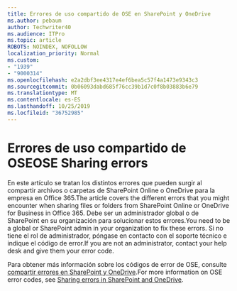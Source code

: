 ```yaml
---
title: Errores de uso compartido de OSE en SharePoint y OneDrive
ms.author: pebaum
author: Techwriter40
ms.audience: ITPro
ms.topic: article
ROBOTS: NOINDEX, NOFOLLOW
localization_priority: Normal
ms.custom:
- "1939"
- "9000314"
ms.openlocfilehash: e2a2dbf3ee4317e4ef6bea5c57f4a1473e9343c3
ms.sourcegitcommit: 0b06093dabd685f76cc39b1d7c0f8b03883b6e79
ms.translationtype: MT
ms.contentlocale: es-ES
ms.lasthandoff: 10/25/2019
ms.locfileid: "36752985"
---
```

# <a name="ose-sharing-errors"></a><span data-ttu-id="f57f6-102">Errores de uso compartido de OSE</span><span class="sxs-lookup"><span data-stu-id="f57f6-102">OSE Sharing errors</span></span>

<span data-ttu-id="f57f6-103">En este artículo se tratan los distintos errores que pueden surgir al compartir archivos o carpetas de SharePoint Online o OneDrive para la empresa en Office 365.</span><span class="sxs-lookup"><span data-stu-id="f57f6-103">The article covers the different errors that you might encounter when sharing files or folders from SharePoint Online or OneDrive for Business in Office 365.</span></span> <span data-ttu-id="f57f6-104">Debe ser un administrador global o de SharePoint en su organización para solucionar estos errores.</span><span class="sxs-lookup"><span data-stu-id="f57f6-104">You need to be a global or SharePoint admin in your organization to fix these errors.</span></span> <span data-ttu-id="f57f6-105">Si no tiene el rol de administrador, póngase en contacto con el soporte técnico e indique el código de error.</span><span class="sxs-lookup"><span data-stu-id="f57f6-105">If you are not an administrator, contact your help desk and give them your error code.</span></span>

<span data-ttu-id="f57f6-106">Para obtener más información sobre los códigos de error de OSE, consulte [compartir errores en SharePoint y OneDrive](https://docs.microsoft.com/sharepoint/sharepoint-onedrive-error-message).</span><span class="sxs-lookup"><span data-stu-id="f57f6-106">For more information on OSE error codes, see [Sharing errors in SharePoint and OneDrive](https://docs.microsoft.com/sharepoint/sharepoint-onedrive-error-message).</span></span>
